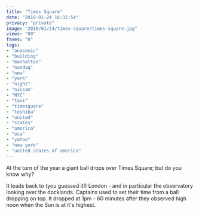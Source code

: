 ```yaml
---
title: "Times Square"
date: "2010-01-24 16:32:54"
privacy: "private"
image: "2010/01/24/times-square/times-square.jpg"
views: "88"
faves: "0"
tags:
- "anasonic"
- "building"
- "manhattan"
- "nasdaq"
- "new"
- "york"
- "night"
- "nissan"
- "NYC"
- "taxi"
- "timesquare"
- "toshiba"
- "united"
- "states"
- "america"
- "usa"
- "yahoo"
- "new york"
- "united states of america"
---
```

At the turn of the year a giant ball drops over Times Square; but do you know why?

It leads back to (you guessed it!) London - and in particular the observatory looking over the docklands. Captains used to set their time from a ball dropping on top. It dropped at 1pm - 60 minutes after they observed high noon  when the Sun is at it's highest.<a href="http://www.phillprice.com/2010/01/25/times-square" rel="nofollow"></a>
